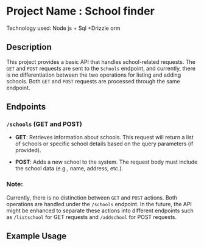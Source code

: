 # Project Name : School finder
Technology used: Node js + Sql +Drizzle orm
## Description
This project provides a basic API that handles school-related requests. The `GET` and `POST` requests are sent to the `Schools` endpoint, and currently, there is no differentiation between the two operations for listing and adding schools. Both `GET` and `POST` requests are processed through the same endpoint.

## Endpoints

### `/schools` (GET and POST)

- **GET**: Retrieves information about schools. This request will return a list of schools or specific school details based on the query parameters (if provided).
  
- **POST**: Adds a new school to the system. The request body must include the school data (e.g., name, address, etc.).

### Note:
Currently, there is no distinction between `GET` and `POST` actions. Both operations are handled under the `/schools` endpoint. In the future, the API might be enhanced to separate these actions into different endpoints such as `/listschool` for GET requests and `/addschool` for POST requests.

## Example Usage
